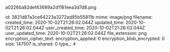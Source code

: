 a0226ba82def43689a2d1181eea3d7d8.png

id: 3821d87a3ce64223a3272ad95b55811b
mime: image/png
filename: 
created_time: 2020-10-02T21:26:02.044Z
updated_time: 2020-10-02T21:26:02.044Z
user_created_time: 2020-10-02T21:26:02.044Z
user_updated_time: 2020-10-02T21:26:02.044Z
file_extension: png
encryption_cipher_text: 
encryption_applied: 0
encryption_blob_encrypted: 0
size: 147507
is_shared: 0
type_: 4